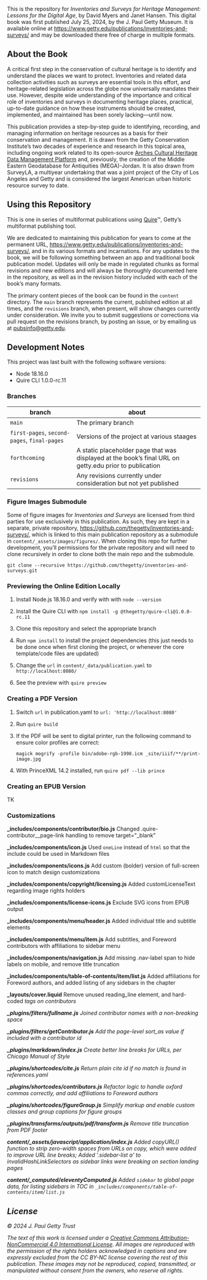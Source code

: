 This is the repository for *Inventories and Surveys for Heritage Management: Lessons for the Digital Age*, by David Myers and Janet Hansen. This digital book was first published July 25, 2024, by the J. Paul Getty Museum. It is available online at https://www.getty.edu/publications/inventories-and-surveys/ and may be downloaded there free of charge in multiple formats.

## About the Book

A critical first step in the conservation of cultural heritage is to identify and understand the places we want to protect. Inventories and related data collection activities such as surveys are essential tools in this effort, and heritage-related legislation across the globe now universally mandates their use. However, despite wide understanding of the importance and critical role of inventories and surveys in documenting heritage places, practical, up-to-date guidance on how these instruments should be created, implemented, and maintained has been sorely lacking—until now.

This publication provides a step-by-step guide to identifying, recording, and managing information on heritage resources as a basis for their conservation and management. It is drawn from the Getty Conservation Institute’s two decades of experience and research in this topical area, including ongoing work related to its open-source [Arches Cultural Heritage Data Management Platform](https://www.archesproject.org/) and, previously, the creation of the Middle Eastern Geodatabase for Antiquities (MEGA)-Jordan. It is also drawn from SurveyLA, a multiyear undertaking that was a joint project of the City of Los Angeles and Getty and is considered the largest American urban historic resource survey to date.

## Using this Repository

This is one in series of multiformat publications using [Quire](http://quire.getty.edu)™, Getty’s multiformat publishing tool. 

We are dedicated to maintaining this publication for years to come at the permanent URL, https://www.getty.edu/publications/inventories-and-surveys/, and in its various formats and incarnations. For any updates to the book, we will be following something between an app and traditional book publication model. Updates will only be made in regulated chunks as formal revisions and new editions and will always be thoroughly documented here in the repository, as well as in the revision history included with each of the book’s many formats.

The primary content pieces of the book can be found in the `content` directory. The `main` branch represents the current, published edition at all times, and the `revisions` branch, when present, will show changes currently under consideration. We invite you to submit suggestions or corrections via pull request on the revisions branch, by posting an issue, or by emailing us at [pubsinfo@getty.edu](mailto:pubsinfo@getty.edu).

## Development Notes

This project was last built with the following software versions:

- Node 18.16.0
- Quire CLI 1.0.0-rc.11

### Branches

| branch | about |
| --- | --- |
| `main` | The primary branch |
| `first-pages`, `second-pages`, `final-pages`| Versions of the project at various staages |
| `forthcoming` | A static placeholder page that was displayed at the book’s final URL on getty.edu prior to publication |
| `revisions` | Any revisions currently under consideration but not yet published |

### Figure Images Submodule

Some of figure images for *Inventories and Surveys* are licensed from third parties for use exclusively in this publication. As such, they are kept in a separate, private repository, https://github.com/thegetty/inventories-and-surveys/, which is linked to this main publication repository as a submodule in `content/_assets/images/figures/`. When cloning this repo for further development, you’ll permissions for the private repository and will need to clone recursively in order to clone both the main repo and the submodule.

```
git clone --recursive https://github.com/thegetty/inventories-and-surveys.git
```

### Previewing the Online Edition Locally

1. Install Node.js 18.16.0 and verify with with `node --version`

2. Install the Quire CLI with `npm install -g @thegetty/quire-cli@1.0.0-rc.11`

3. Clone this repository and select the appropriate branch

4. Run `npm install` to install the project dependencies (this just needs to be done once when first cloning the project, or whenever the core template/code files are updated)

5. Change the `url` in `content/_data/publication.yaml` to `http://localhost:8080/`

6. See the preview with `quire preview`

### Creating a PDF Version

1. Switch `url` in publication.yaml to `url: 'http://localhost:8080'`

2. Run `quire build`

3. If the PDF will be sent to digital printer, run the following command to ensure color profiles are correct:

    ```
    magick mogrify -profile bin/adobe-rgb-1998.icm _site/iiif/**/print-image.jpg
    ```

4. With PrinceXML 14.2 installed, run `quire pdf --lib prince`

### Creating an EPUB Version

TK

### Customizations

**_includes/components/contributor/bio.js**
Changed .quire-contributor__page-link handling to remove target="_blank"

**_includes/components/icon.js**
Used `oneLine` instead of `html` so that the include could be used in Markdown files

**_includes/components/icons.js**
Add custom (bolder) version of full-screen icon to match design customizations

**_includes/components/copyright/licensing.js**
Added customLicenseText regarding image rights holders

**_includes/components/license-icons.js**
Exclude SVG icons from EPUB output

**_includes/components/menu/header.js**
Added individual title and subtitle elements

**_includes/components/menu/item.js**
Add subtitles, and Foreword contributors with affiliations to sidebar menu

**_includes/components/navigation.js** 
Add missing .nav-label span to hide labels on mobile, and remove title truncation

**_includes/components/table-of-contents/item/list.js**
Added affiliations for Foreword authors, and added listing of any sidebars in the chapter

**_layouts/cover.liquid**
Remove unused reading_line element, and hard-coded <em> tags on contributors

**_plugins/filters/fullname.js**
Joined contributor names with a non-breaking space

**_plugins/filters/getContributor.js**
Add the page-level sort_as value if included with a contributor id

**_plugins/markdown/index.js**
Create better line breaks for URLs, per Chicago Manual of Style

**_plugins/shortcodes/cite.js**
Return plain cite id if no match is found in references.yaml

**_plugins/shortcodes/contributors.js**
Refactor logic to handle oxford commas correctly, and add affiliations to Foreword authors

**_plugins/shortcodes/figureGroup.js**
Simplify markup and enable custom classes and group captions for figure groups

**_plugins/transforms/outputs/pdf/transform.js**
Remove title truncation from PDF footer

**content/_assets/javascript/application/index.js**
Added copyURL() function to strip zero-width spaces from URLs on copy, which were added to improve URL line breaks;
Added '.sidebar-list a' to invalidHashLinkSelectors as sidebar links were breaking on section landing pages

**content/_computed/eleventyComputed.js**
Added `sidebar` to global page data, for listing sidebars in TOC in `_includes/components/table-of-contents/item/list.js`

## License

© 2024 J. Paul Getty Trust

The text of this work is licensed under a <a href="https://creativecommons.org/licenses/by-nc/4.0/" target="_blank" rel="license">Creative Commons Attribution-NonCommercial 4.0 International License</a>. All images are reproduced with the permission of the rights holders acknowledged in captions and are expressly excluded from the CC BY-NC license covering the rest of this publication. These images may not be reproduced, copied, transmitted, or manipulated without consent from the owners, who reserve all rights. 
